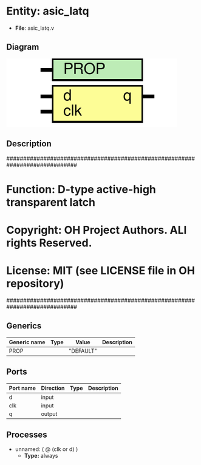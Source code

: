 # Entity: asic_latq

- **File**: asic_latq.v
## Diagram

![Diagram](asic_latq.svg "Diagram")
## Description

#############################################################################
# Function:  D-type active-high transparent latch                           #
# Copyright: OH Project Authors. ALl rights Reserved.                       #
# License:   MIT (see LICENSE file in OH repository)                        #
#############################################################################

## Generics

| Generic name | Type | Value     | Description |
| ------------ | ---- | --------- | ----------- |
| PROP         |      | "DEFAULT" |             |
## Ports

| Port name | Direction | Type | Description |
| --------- | --------- | ---- | ----------- |
| d         | input     |      |             |
| clk       | input     |      |             |
| q         | output    |      |             |
## Processes
- unnamed: ( @ (clk or d) )
  - **Type:** always
